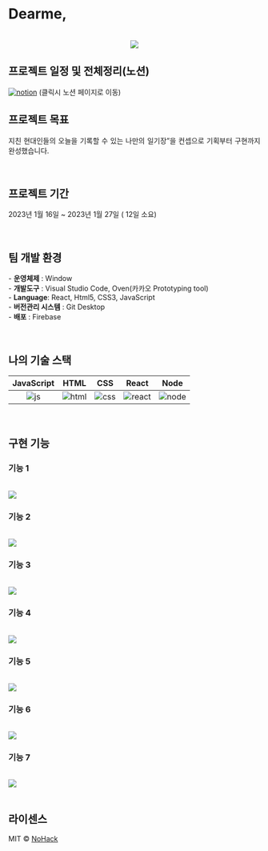# Dearme,

<p align="center">
  <br>
  <img src="./images/common/dearme_main.png">
  <br>
</p>

## 프로젝트 일정 및 전체정리(노션)

[![notion]](https://harmless-patio-fe8.notion.site/Dear-me-33fbc63ed718428d95881151816653b3)
(클릭시 노션 페이지로 이동)
<br>

## 프로젝트 목표

<p align="justify">
지친 현대인들의 오늘을 기록할 수 있는 나만의 일기장”을 컨셉으로 기획부터 구현까지 완성했습니다. 
</p>

<br>

## 프로젝트 기간

<p align="justify">
2023년 1월 16일 ~ 2023년 1월 27일 ( 12일 소요)
</p>

<br>

## 팀 개발 환경

<p align="justify">
  - <b>운영체제</b>	: Window
  <br>
- <b>개발도구</b>	: Visual Studio Code, Oven(카카오 Prototyping tool)
  <br>
- <b>Language</b>: React, Html5, CSS3, JavaScript
  <br>
- <b>버전관리 시스템</b>	: Git Desktop
  <br>
- <b>배포</b>	: Firebase
  <br>
</p>

<br>

## 나의 기술 스택

| JavaScript |  HTML   |  CSS   |  React   |  Node   |
| :--------: | :-----: | :----: | :------: | :-----: |
|   ![js]    | ![html] | ![css] | ![react] | ![node] |

<br>

## 구현 기능

### 기능 1

  <br>
  <img src="./images/common/slide1.PNG">
  <br>

### 기능 2

  <br>
    <img src="./images/common/slide2.PNG">
  <br>

### 기능 3

  <br>
  <img src="./images/common/slide3.PNG">
  <br>

### 기능 4

  <br>
  <img src="./images/common/slide4.PNG">
  <br>

### 기능 5

  <br>
  <img src="./images/common/slide5.PNG">
  <br>

### 기능 6

  <br>
  <img src="./images/common/slide6.PNG">
  <br>

### 기능 7

  <br>
  <img src="./images/common/slide7.PNG">
  <br>

<br>

## 라이센스

MIT &copy; [NoHack](mailto:lbjp114@gmail.com)

<!-- Stack Icon Refernces -->

[js]: ./images/stack/javascript.svg
[html]: ./images/stack/html.svg
[css]: ./images/stack/css.svg
[notion]: ./images/stack/notion.svg
[react]: /images/stack/react.svg
[node]: /images/stack/node.svg
